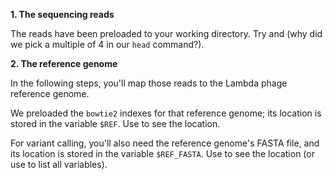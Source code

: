 <script>
import Link from "components/Link.svelte";
import Execute from "components/Execute.svelte";
</script>

**1. The sequencing reads**

The reads have been preloaded to your working directory. Try <Execute command="ls reads.fq" inline /> and <Execute command="head -n 8 reads.fq" inline /> (why did we pick a multiple of 4 in our `head` command?).

**2. The reference genome**

In the following steps, you'll map those reads to the <Link href="https://en.wikipedia.org/wiki/Lambda_phage">Lambda phage</Link> reference genome.

We preloaded the `bowtie2` indexes for that reference genome; its location is stored in the variable `$REF`. Use <Execute command="echo $REF" inline /> to see the location.

For variant calling, you'll also need the reference genome's FASTA file, and its location is stored in the variable `$REF_FASTA`. Use <Execute command="echo $REF_FASTA" inline /> to see the location (or use <Execute command="env" inline /> to list all variables).
